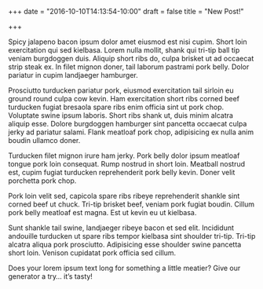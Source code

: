 +++
date = "2016-10-10T14:13:54-10:00"
draft = false
title = "New Post!"

+++

Spicy jalapeno bacon ipsum dolor amet eiusmod est nisi cupim. Short loin exercitation qui sed kielbasa. Lorem nulla mollit, shank qui tri-tip ball tip veniam burgdoggen duis. Aliquip short ribs do, culpa brisket ut ad occaecat strip steak ex. In filet mignon doner, tail laborum pastrami pork belly. Dolor pariatur in cupim landjaeger hamburger.

Prosciutto turducken pariatur pork, eiusmod exercitation tail sirloin eu ground round culpa cow kevin. Ham exercitation short ribs corned beef turducken fugiat bresaola spare ribs enim officia sint ut pork chop. Voluptate swine ipsum laboris. Short ribs shank ut, duis minim alcatra aliquip esse. Dolore burgdoggen hamburger sint pancetta occaecat culpa jerky ad pariatur salami. Flank meatloaf pork chop, adipisicing ex nulla anim boudin ullamco doner.

Turducken filet mignon irure ham jerky. Pork belly dolor ipsum meatloaf tongue pork loin consequat. Rump nostrud in short loin. Meatball nostrud est, cupim fugiat turducken reprehenderit pork belly kevin. Doner velit porchetta pork chop.

Pork loin velit sed, capicola spare ribs ribeye reprehenderit shankle sint corned beef ut chuck. Tri-tip brisket beef, veniam pork fugiat boudin. Cillum pork belly meatloaf est magna. Est ut kevin eu ut kielbasa.

Sunt shankle tail swine, landjaeger ribeye bacon et sed elit. Incididunt andouille turducken ut spare ribs tempor kielbasa sint shoulder tri-tip. Tri-tip alcatra aliqua pork prosciutto. Adipisicing esse shoulder swine pancetta short loin. Venison cupidatat pork officia sed cillum.

Does your lorem ipsum text long for something a little meatier? Give our generator a try… it’s tasty!

